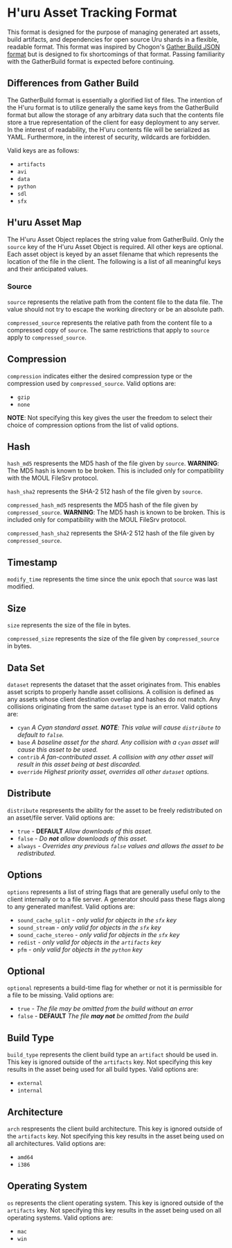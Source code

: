 # H'uru Asset Tracking Format
This format is designed for the purpose of managing generated art assets, build artifacts, and dependencies for open source Uru shards in a flexible, readable format. This format was inspired by Chogon's [Gather Build JSON format](https://mystonline.com/forums/viewtopic.php?f=92&t=27719) but is designed to fix shortcomings of that format. Passing familiarity with the GatherBuild format is expected before continuing.

## Differences from Gather Build
The GatherBuild format is essentially a glorified list of files. The intention of the H'uru format is to utilize generally the same keys from the GatherBuild format but allow the storage of any arbitrary data such that the contents file store a true representation of the client for easy deployment to any server. In the interest of readability, the H'uru contents file will be serialized as YAML. Furthermore, in the interest of security, wildcards are forbidden.

Valid keys are as follows:
- `artifacts`
- `avi`
- `data`
- `python`
- `sdl`
- `sfx`

## H'uru Asset Map
The H'uru Asset Object replaces the string value from GatherBuild. Only the `source` key of the H'uru Asset Object is required. All other keys are optional. Each asset object is keyed by an asset filename that which represents the location of the file in the client. The following is a list of all meaningful keys and their anticipated values.

### Source
`source` represents the relative path from the content file to the data file. The value should not try to escape the working directory or be an absolute path.

`compressed_source` represents the relative path from the content file to a compressed copy of `source`. The same restrictions that apply to `source` apply to `compressed_source`.

## Compression
`compression` indicates either the desired compression type or the compression used by `compressed_source`. Valid options are:
- `gzip`
- `none`

**NOTE**: Not specifying this key gives the user the freedom to select their choice of compression options from the list of valid options.

## Hash
`hash_md5` respresents the MD5 hash of the file given by `source`. **WARNING**: The MD5 hash is known to be broken. This is included only for compatibility with the MOUL FileSrv protocol.

`hash_sha2` represents the SHA-2 512 hash of the file given by `source`.

`compressed_hash_md5` respresents the MD5 hash of the file given by `compressed_source`. **WARNING**: The MD5 hash is known to be broken. This is included only for compatibility with the MOUL FileSrv protocol.

`compressed_hash_sha2` represents the SHA-2 512 hash of the file given by `compressed_source`.

## Timestamp
`modify_time` represents the time since the unix epoch that `source` was last modified.

## Size
`size` represents the size of the file in bytes.

`compressed_size` represents the size of the file given by `compressed_source` in bytes.

## Data Set
`dataset` represents the dataset that the asset originates from. This enables asset scripts to properly handle asset collisions. A collision is defined as any assets whose client destination overlap and hashes do not match. Any collisions originating from the same `dataset` type is an error. Valid options are:
- `cyan` *A Cyan standard asset. **NOTE**: This value will cause `distribute` to default to `false`.*
- `base` *A baseline asset for the shard. Any collision with a `cyan` asset will cause this asset to be used.*
- `contrib` *A fan-contributed asset. A collision with any other asset will result in this asset being at best discarded.*
- `override` *Highest priority asset, overrides all other `dataset` options.*

## Distribute
`distribute` respresents the ability for the asset to be freely redistributed on an asset/file server. Valid options are:
- `true` - **DEFAULT** *Allow downloads of this asset.*
- `false` - *Do ***not*** allow downloads of this asset.*
- `always` - *Overrides any previous `false` values and allows the asset to be redistributed.*

## Options
`options` represents a list of string flags that are generally useful only to the client internally or to a file server. A generator should pass these flags along to any generated manifest. Valid options are:
- `sound_cache_split` - *only valid for objects in the `sfx` key*
- `sound_stream` - *only valid for objects in the `sfx` key*
- `sound_cache_stereo` - *only valid for objects in the `sfx` key*
- `redist` - *only valid for objects in the `artifacts` key*
- `pfm` - *only valid for objects in the `python` key*

## Optional
`optional` represents a build-time flag for whether or not it is permissible for a file to be missing. Valid options are:
- `true` - *The file may be omitted from the build without an error*
- `false` - **DEFAULT** *The file ***may not*** be omitted from the build*

## Build Type
`build_type` represents the client build type an `artifact` should be used in. This key is ignored outside of the `artifacts` key. Not specifying this key results in the asset being used for all build types. Valid options are:
- `external`
- `internal`

## Architecture
`arch` respresents the client build architecture. This key is ignored outside of the `artifacts` key. Not specifying this key results in the asset being used on all architectures. Valid options are:
- `amd64`
- `i386`

## Operating System
`os` represents the client operating system. This key is ignored outside of the `artifacts` key. Not specifying this key results in the asset being used on all operating systems. Valid options are:
- `mac`
- `win`
